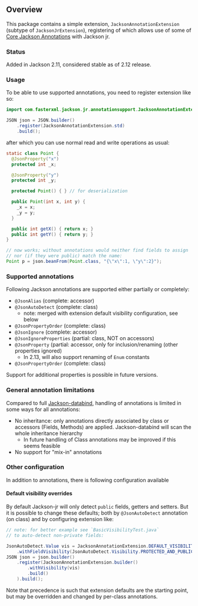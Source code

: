 ## Overview

This package contains a simple extension, `JacksonAnnotationExtension` (subtype of
`JacksonJrExtension`), registering of which allows use of some of
[Core Jackson Annotations](../../../../jackson-annotations) with Jackson jr.

### Status

Added in Jackson 2.11, considered stable as of 2.12 release.

### Usage

To be able to use supported annotations, you need to register extension like so:

```java
import com.fasterxml.jackson.jr.annotationsupport.JacksonAnnotationExtension;

JSON json = JSON.builder()
    .register(JacksonAnnotationExtension.std)
    .build();
```

after which you can use normal read and write operations as usual:

```java
static class Point {
  @JsonProperty("x")
  protected int _x;

  @JsonProperty("y")
  protected int _y;

  protected Point() { } // for deserialization

  public Point(int x, int y) {
    _x = x;
    _y = y;
  }

  public int getX() { return x; }
  public int getY() { return y; }
}

// now works; without annotations would neither find fields to assign
// nor (if they were public) match the name:
Point p = json.beanFrom(Point.class, "{\"x\":1, \"y\":2}");
```

### Supported annotations

Following Jackson annotations are supported either partially or completely:

* `@JsonAlias` (complete: accessor)
* `@JsonAutoDetect` (complete: class)
    * note: merged with extension default visibility configuration, see below
* `@JsonPropertyOrder` (complete: class)
* `@JsonIgnore` (complete: accessor)
* `@JsonIgnoreProperties` (partial: class, NOT on accessors)
* `@JsonProperty` (partial: accessor, only for inclusion/renaming (other properties ignored)
    * In 2.13, will also support renaming of `Enum` constants
* `@JsonPropertyOrder` (complete: class)

Support for additional properties is possible in future versions.

### General annotation limitations

Compared to full [Jackson-databind](../../../../jackson-databind), handling of annotations is
limited in some ways for all annotations:

* No inheritance: only annotations directly associated by class or accessors (Fields,
  Methods) are applied. Jackson-databind will scan the whole inheritance hierarchy
    * In future handling of Class annotations may be improved if this seems feasible
* No support for "mix-in" annotations

### Other configuration

In addition to annotations, there is following configuration available

#### Default visibility overrides

By default Jackson-jr will only detect `public` fields, getters and setters. But it is possible to
change these defaults; both by `@JsonAutoDetect` annotation (on class) and by configuring extension like:

```java
// note: for better example see `BasicVisibilityTest.java`
// to auto-detect non-private fields:

JsonAutoDetect.Value vis = JacksonAnnotationExtension.DEFAULT_VISIBILITY
    .withFieldVisibility(JsonAutoDetect.Visibility.PROTECTED_AND_PUBLIC);
JSON json = json.builder()
    .register(JacksonAnnotationExtension.builder()
        .withVisibility(vis)
        .build()
    ).build();
```

Note that precedence is such that extension defaults are the starting point, but may be overridden and
changed by per-class annotations.

